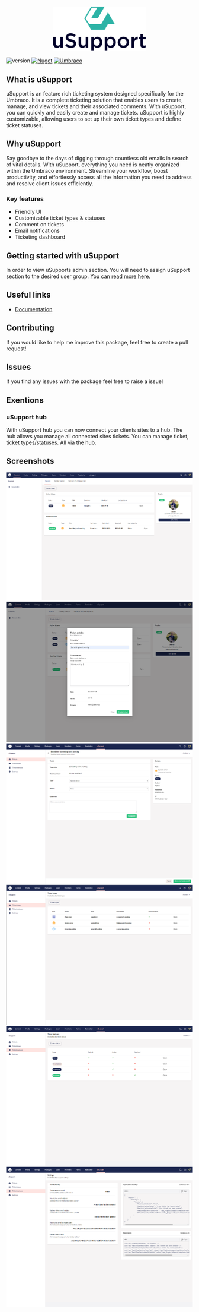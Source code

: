 <p align="center">
    <img src="assets/usupport.svg" width="250">
</p>

![version](https://img.shields.io/nuget/v/uSupport?label=version)
[![Nuget](https://img.shields.io/nuget/dt/uSupport?color=2346c018&logo=Nuget)](https://www.nuget.org/packages/uSupport/)
[![Umbraco](https://img.shields.io/badge/our-umbraco-%233544b1)](https://our.umbraco.com/packages/backoffice-extensions/usupport/)

## What is uSupport
uSupport is an feature rich ticketing system designed specifically for the Umbraco. It is a complete ticketing solution that enables users to create, manage, and view tickets and their associated comments. With uSupport, you can quickly and easily create and manage tickets. uSupport is highly customizable, allowing users to set up their own ticket types and define ticket statuses.

## Why uSupport
Say goodbye to the days of digging through countless old emails in search of vital details. With uSupport, everything you need is neatly organized within the Umbraco environment. Streamline your workflow, boost productivity, and effortlessly access all the information you need to address and resolve client issues efficiently.

### Key features
* Friendly UI
* Customizable ticket types & statuses
* Comment on tickets
* Email notifications
* Ticketing dashboard

## Getting started with uSupport
In order to view uSupports admin section. You will need to assign uSupport section to the desired user group. [You can read more here.](https://our.umbraco.com/Documentation/Fundamentals/Data/Users/#user-group-parameters) 

## Useful links
- [Documentation](https://weberistic.github.io/uSupport-documentation/)

## Contributing

If you would like to help me improve this package, feel free to create a pull request!

## Issues

If you find any issues with the package feel free to raise a issue!

## Exentions

### uSupport hub
With uSupport hub you can now connect your clients sites to a hub. The hub allows you manage all connected sites tickets. You can manage ticket, ticket types/statuses. All via the hub.

## Screenshots
![Dashboard](assets/dashboard.PNG "Dashboard")
![Ticket details](assets/ticketDetails.PNG "Ticket details")
![Edit ticket](assets/editTicket.PNG "Edit ticket")
![Ticket types](assets/ticketTypes.PNG "Ticket types")
![Ticket statuses](assets/ticketStatus.PNG "Ticket statuses")
![Settings](assets/settings.PNG "Settings")
